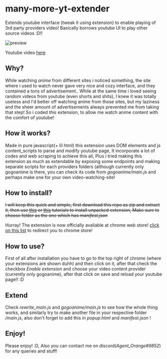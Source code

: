 many-more-yt-extender
==========================

Extends youtube interface (tweak it using extension) to enable playing of 3rd party providers video! Basically borrows youtube UI to play other source videos :D!!

![preview](https://github.com/hari01584/many-more-yt-extender/blob/main/preview/manymoreytext.gif)

Youtube video [here](https://youtu.be/1T7WwMiXE34)


Why?
---

While watching *anime* from different sites i noticed something, the site where i used to watch never gave very nice and cozy interface, and they contained a tons of advertisement.. While at the same time i loved seeing random videos from youtube (even shorts and shits), I knew it was totally useless and I'd better off watching anime from those sites, but my laziness and the sheer amount of advertisements always prevented me from taking that step! So i coded *this* extension, to allow me watch anime content with the comfort of youtube!

How it works?
----

Made in pure javascript(+ lil html) this extension uses DOM elements and js content_scripts to parse and modify youtube page, It incorporate a lot of codes and web scraping to achieve this all, Plus i tried making this extension as much as extendable by exposing some endpoints and making separate scripts for each providers folders (although currently only gogoanime is there, you can check its code from *gogoanime/main.js* and perhaps make one for your own video-watching-site!

How to install?
----------------------------------------------

~~I will keep this quick and simple, first download this repo as zip and extract it, then use [this](https://ui.vision/howto/install-chrome-extension-from-file) or [this](https://webkul.com/blog/how-to-install-the-unpacked-extension-in-chrome/) tutorials to install unpacked extension, Make sure to choose folder as the one which has *manifest.json*~~

Hurray! The extension is now officially avaliable at chrome web store! [click on this list](https://chrome.google.com/webstore/detail/many-more-yt-extender/pgpifnodlmdllbbbhgeggdhfifffadki) to redirect you to chrome store!

How to use?
----------------------------------------------
First of all after installation you have to go to the top right of chrome (where your extensions are shown duhh) and then click on it, after that check the checkbox *Enable extension* and choose your video content provider (currently only gogoanime), after that click on save and reload your youtube page!! :D


Extend
-------

Check *rewrite_main.js* and *gogoanime/main.js* to see how the whole thing works, and similarly try to make another file in your respective folder *<providerName>/main.js*, also don't forget to add this in *popup.html* and *manifest.json* !

Enjoy!
------

Please enjoy! :D, Also you can contact me on discord(*Agent_Orange#9852*) for any queries and stuff!
